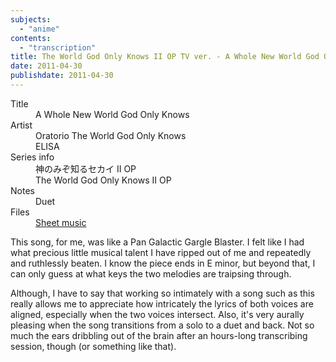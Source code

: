```yaml
---
subjects:
  - "anime"
contents:
  - "transcription"
title: The World God Only Knows II OP TV ver. - A Whole New World God Only Knows
date: 2011-04-30
publishdate: 2011-04-30
---
```


<dl>
  <dt>Title</dt>
  <dd>A Whole New World God Only Knows</dd>

  <dt>Artist</dt>
  <dd>Oratorio The World God Only Knows</dd>
  <dd>ELISA</dd>

  <dt>Series info</dt>
  <dd>神のみぞ知るセカイ II OP</dd>
  <dd>The World God Only Knows II OP</dd>

  <dt>Notes</dt>
  <dd>Duet</dd>

  <dt>Files</dt>
  <dd><a href="/files/sheetmusic/A-Whole-New-World-God-Only-Knows.pdf">Sheet music</a></dd>
</dl>

This song, for me, was like a Pan Galactic Gargle Blaster.  I felt like
I had what precious little musical talent I have ripped out of me and
repeatedly and ruthlessly beaten.  I know the piece ends in E minor, but
beyond that, I can only guess at what keys the two melodies are
traipsing through.

Although, I have to say that working so intimately with a song such as
this really allows me to appreciate how intricately the lyrics of both
voices are aligned, especially when the two voices intersect. Also, it's
very aurally pleasing when the song transitions from a solo to a duet
and back.  Not so much the ears dribbling out of the brain after an
hours-long transcribing session, though (or something like that).
